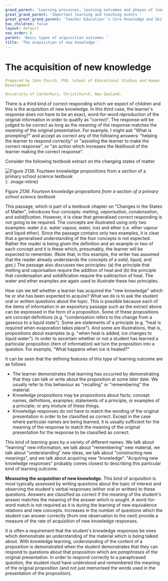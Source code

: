```yaml
---
grand_parent: 'Learning processes, learning outcomes and phases of learning '
great_grand_parent: 'Important learning and teaching events '
great_great_grand_parent: 'Teacher Education''s Core Knowledge and Skills.'
has_children: false
layout: default
nav_order: 6
parent: 'Basic types of acquisition outcomes '
title: 'The acquisition of new knowledge '
---
```

# The acquisition of new knowledge


```yaml
Prepared by John Church, PhD, School of Educational Studies and Human
Development

University of Canterbury, Christchurch, New Zealand.
```


There is a third kind of correct responding which we expect of children
and this is the acquisition of new knowledge. In this third case, the
learner\'s response does not have to be an exact, word-for-word
reproduction of the original information in order to qualify as
"correct". The response will be judged to be correct as long as the
*meaning* of the response matches the *meaning* of the original
presentation. For example, I might ask "What is prompting?" and accept
as correct any of the following answers: "helping the learner to respond
correctly" or "assisting the learner to make the correct response", or
"an action which increases the likelihood of the learner making the
correct response".

Consider the following textbook extract on the changing states of matter

![Figure 2136. Fourteen knowledge propositions from a section of a
primary school science
textbook](../../../../../../assets/images/TECKSFig2136.png "Figure 2136. Fourteen knowledge propositions from a section of a primary school science textbook"){: .image-inline}

*Figure 2136. Fourteen knowledge propositions from a section of a
primary school science textbook*

This passage, which is part of a textbook chapter on "Changes in the
States of Matter", introduces four concepts: *melting*, *vaporisation*,
*condensation*, and *solidification*. However, it is clear that
generalised correct responding is not going to be required. The concepts
are illustrated using only two examples: water (i.e. water vapour,
water, ice) and ether (i.e. ether vapour and liquid ether). Since the
passage contains only two examples, it is clear that a generalised
understanding of the four concepts is not expected. Rather the reader is
being given the definition and an example or two of each concept and it
is these which, presumably, the learner will be expected to remember.
(Note that, in this example, the writer has assumed that the reader
already understands the concepts of a *solid*, *liquid*, and *gas*.) The
passage also discusses two principles: (a) the principle that melting
and vaporisation require the addition of heat and (b) the principle that
condensation and solidification require the subtraction of heat. The
water and ether examples are again used to illustrate these two
principles.

How can we tell whether a learner has acquired the "new knowledge" which
he or she has been expected to acquire? What we do is to ask the student
oral or written questions about the topic. This is possible because each
of the items of information in an expository passage such as the extract
above can be expressed in the form of a proposition. Some of these
propositions are concept definitions (e.g. "condensation refers to the
change from a gaseous to a liquid state"). Some are statements of a
principle (e.g. "heat is required when evaporation takes place"). And
some are illustrations, that is, propositions about examples (e.g. "when
heat is added, ice changes to liquid water"). In order to ascertain
whether or not a student has learned a particular proposition (item of
information) we turn the proposition into a question. For example, "What
happens when ice is heated?"

It can be seen that the defining features of this type of learning
outcome are as follows

-   The learner demonstrates that learning has occurred by demonstrating
    that they can talk or write about the proposition at some later
    date. We usually refer to this behaviour as "recalling" or
    "remembering" the material.
-   Knowledge propositions may be propositions about facts; concept
    names, definitions, examples; statements of a principle, or examples
    of a principle; or any mixture of these things.
-   Knowledge responses do not have to match the wording of the original
    presentation in order to be classified as correct. Except in the
    case where particular names are being learned, it is usually
    sufficient for the meaning of the response to match the meaning of
    the original presentation for the response to be classified as
    correct.

This kind of learning goes by a variety of different names. We talk
about "learning" new information, we talk about "remembering" new
material, we talk about "understanding" new ideas, we talk about
"constructing new meanings", and we talk about acquiring new
"knowledge". "Acquiring new knowledge responses" probably comes closest
to describing this particular kind of learning outcome.

**Measuring the acquisition of new knowledge.** This kind of acquisition
is most typically assessed by writing questions about the topic of
interest and observing the student\'s verbal responses (either oral or
written) to these questions. Answers are classified as correct if the
*meaning* of the student\'s answer matches the meaning of the answer
which is sought. A word-for-word match is not required as it is during
the learning of new equivalence relations and new concepts. Increases in
the number of questions which the student can answer correctly (from one
observation to the next) provide a measure of the rate of acquisition of
new knowledge responses.

It is often a requirement that the student\'s knowledge responses be
ones which demonstrate an understanding of the material which is being
talked about. With knowledge learning, understanding of the content of a
proposition is demonstrated when the student demonstrates that they can
respond to questions about that proposition which are *paraphrases* of
the original presentation. In order to respond correctly to a
paraphrased question, the student must have understood and remembered
the meaning of the original proposition (and not just memorised the
words used in the presentation of the proposition).

